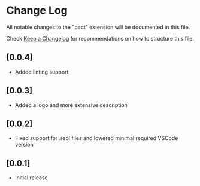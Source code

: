 # Change Log

All notable changes to the "pact" extension will be documented in this file.

Check [Keep a Changelog](http://keepachangelog.com/) for recommendations on how to structure this file.

## [0.0.4]

- Added linting support

## [0.0.3]

- Added a logo and more extensive description

## [0.0.2]

- Fixed support for .repl files and lowered minimal required VSCode version

## [0.0.1]

- Initial release